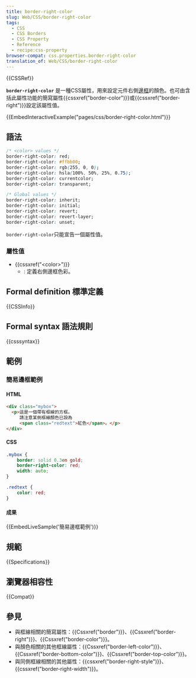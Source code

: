 ```yaml
---
title: border-right-color
slug: Web/CSS/border-right-color
tags:
  - CSS
  - CSS Borders
  - CSS Property
  - Reference
  - recipe:css-property
browser-compat: css.properties.border-right-color
translation_of: Web/CSS/border-right-color
---
```

{{CSSRef}}

**`border-right-color`** 是一種CSS屬性，用來設定元件右側[邊框](/zh-TW/docs/Web/CSS/border)的顏色。也可由含括此屬性功能的簡寫屬性{{cssxref("border-color")}}或{{cssxref("border-right")}}設定該屬性值。

{{EmbedInteractiveExample("pages/css/border-right-color.html")}}

## 語法

```css
/* <color> values */
border-right-color: red;
border-right-color: #ffbb00;
border-right-color: rgb(255, 0, 0);
border-right-color: hsla(100%, 50%, 25%, 0.75);
border-right-color: currentcolor;
border-right-color: transparent;

/* Global values */
border-right-color: inherit;
border-right-color: initial;
border-right-color: revert;
border-right-color: revert-layer;
border-right-color: unset;
```

`border-right-color`只能宣告一個屬性值。

### 屬性值

- {{cssxref("&lt;color&gt;")}}
  - : 定義右側邊框色彩。

## Formal definition 標準定義

{{CSSInfo}}

## Formal syntax 語法規則

{{csssyntax}}

## 範例

### 簡易邊框範例

#### HTML

```html
<div class="mybox">
  <p>這是一個帶有框線的方框。
     請注意某側框線顏色已設為
     <span class="redtext">紅色</span>。</p>
</div>
```

#### CSS

```css
.mybox {
    border: solid 0.3em gold;
    border-right-color: red;
    width: auto;
}

.redtext {
    color: red;
}
```

#### 成果

{{EmbedLiveSample('簡易邊框範例')}}

## 規範

{{Specifications}}

## 瀏覽器相容性

{{Compat}}

## 參見

- 與框線相關的簡寫屬性：{{Cssxref("border")}}、{{Cssxref("border-right")}}、{{Cssxref("border-color")}}。
- 與顏色相關的其他框線屬性：{{Cssxref("border-left-color")}}、{{Cssxref("border-bottom-color")}}、{{Cssxref("border-top-color")}}。
- 與同側框線相關的其他屬性：{{cssxref("border-right-style")}}、{{cssxref("border-right-width")}}。
